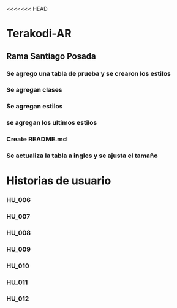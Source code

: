 <<<<<<< HEAD
# Terakodi-AR
## Rama Santiago Posada
### Se agrego una tabla de prueba y se crearon los estilos
### Se agregan clases
### Se agregan estilos
### se agregan los ultimos estilos
### Create README.md
### Se actualiza la tabla a ingles y se ajusta el tamaño

# Historias de usuario 

### HU_006
### HU_007
### HU_008
### HU_009
### HU_010
### HU_011
### HU_012